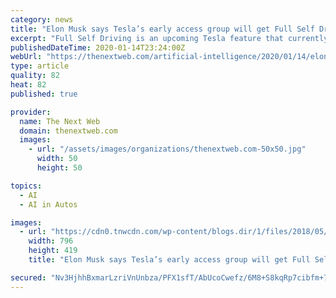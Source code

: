 ```yaml
---
category: news
title: "Elon Musk says Tesla’s early access group will get Full Self Driving ‘soon’"
excerpt: "Full Self Driving is an upcoming Tesla feature that currently exists in an unfinished form. According to Musk, the feature will eventually make it possible for a Tesla vehicle to drive itself from ..."
publishedDateTime: 2020-01-14T23:24:00Z
webUrl: "https://thenextweb.com/artificial-intelligence/2020/01/14/elon-musk-says-teslas-early-access-group-will-get-full-self-driving-soon/"
type: article
quality: 82
heat: 82
published: true

provider:
  name: The Next Web
  domain: thenextweb.com
  images:
    - url: "/assets/images/organizations/thenextweb.com-50x50.jpg"
      width: 50
      height: 50

topics:
  - AI
  - AI in Autos

images:
  - url: "https://cdn0.tnwcdn.com/wp-content/blogs.dir/1/files/2018/05/Elon-Musk-candy-Wonka-hed-796x419.jpg"
    width: 796
    height: 419
    title: "Elon Musk says Tesla’s early access group will get Full Self Driving ‘soon’"

secured: "Nv3HjhhBxmarLzriVnUnbza/PFX1sfT/AbUcoCwefz/6M8+S8kqRp7cibfm+7UETRkwaSTzGy+QO8iTLQ4D1QyRPOVG0yf04GxfJYhod2BNbxqpyYF4eFUL1XQxBD3C9S9UBSPr+957lLM3WeP1zmhfWvQsVl+f2cFMzeoNHjrv9Z5HORgaU2A3F+0Y17JxHmWSfx8vpII8rmEE2JI3D9r0vv674RsDuMJx2GSxec/R94Q909N9tNaUob+6MzDtQUrkj+KJ+SIg0ro8uOhJGMywVeWfPr1oLjAWyu8Uiwd3bgbopbvj0KhMgJ1c5xSPq;2M3bmPE9gFI9QMtqziFfbA=="
---
```


